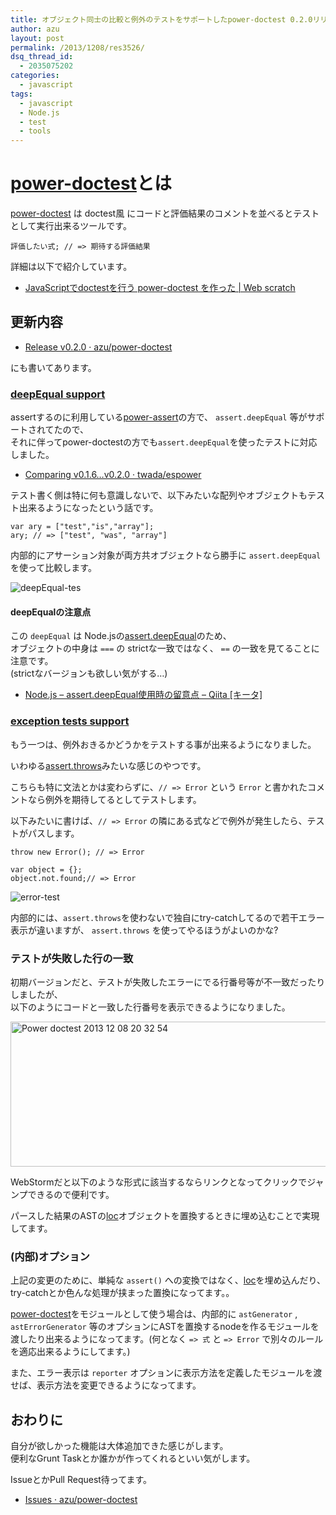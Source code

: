 ```yaml
---
title: オブジェクト同士の比較と例外のテストをサポートしたpower-doctest 0.2.0リリース
author: azu
layout: post
permalink: /2013/1208/res3526/
dsq_thread_id:
  - 2035075202
categories:
  - javascript
tags:
  - javascript
  - Node.js
  - test
  - tools
---
```

# [power-doctest][1]とは

[power-doctest][1] は doctest風 にコードと評価結果のコメントを並べるとテストとして実行出来るツールです。

    評価したい式; // => 期待する評価結果
    

詳細は以下で紹介しています。

*   [JavaScriptでdoctestを行う power-doctest を作った | Web scratch][2]

## 更新内容

*   [Release v0.2.0 · azu/power-doctest][3]

にも書いてあります。

### [deepEqual support][4]

assertするのに利用している[power-assert][5]の方で、 `assert.deepEqual` 等がサポートされてたので、  
それに伴ってpower-doctestの方でも`assert.deepEqual`を使ったテストに対応しました。

*   [Comparing v0.1.6&#8230;v0.2.0 · twada/espower][6]

テスト書く側は特に何も意識しないで、以下みたいな配列やオブジェクトもテスト出来るようになったという話です。

    var ary = ["test","is","array"];
    ary; // => ["test", "was", "array"]
    

内部的にアサーション対象が両方共オブジェクトなら勝手に `assert.deepEqual` を使って比較します。

![deepEqual-tes][7]

#### deepEqualの注意点

この `deepEqual` は Node.jsの[assert.deepEqual][8]のため、  
オブジェクトの中身は `===` の strictな一致ではなく、 `==` の一致を見てることに注意です。  
(strictなバージョンも欲しい気がする…)

*   [Node.js &#8211; assert.deepEqual使用時の留意点 &#8211; Qiita [キータ]][9]

### [exception tests support][10]

もう一つは、例外おきるかどうかをテストする事が出来るようになりました。

いわゆる[assert.throws][11]みたいな感じのやつです。

こちらも特に文法とかは変わらずに、`// => Error` という `Error` と書かれたコメントなら例外を期待してるとしてテストします。

以下みたいに書けば、`// => Error` の隣にある式などで例外が発生したら、テストがパスします。

    throw new Error(); // => Error
    
    var object = {};
    object.not.found;// => Error
    

![error-test][12]

内部的には、`assert.throws`を使わないで独自にtry-catchしてるので若干エラー表示が違いますが、 `assert.throws` を使ってやるほうがよいのかな?

### テストが失敗した行の一致

初期バージョンだと、テストが失敗したエラーにでる行番号等が不一致だったりしましたが、  
以下のようにコードと一致した行番号を表示できるようになりました。

<img src="http://wordpress.local/wp-content/uploads/2013/12/power-doctest-2013-12-08-20-32-54.jpg" alt="Power doctest 2013 12 08 20 32 54" title="power-doctest] 2013-12-08 20-32-54.jpg" border="0" width="600" height="232" />

WebStormだと以下のような形式に該当するならリンクとなってクリックでジャンプできるので便利です。



パースした結果のASTの[loc][13]オブジェクトを置換するときに埋め込むことで実現してます。

### (内部)オプション

上記の変更のために、単純な `assert()` への変換ではなく、[loc][13]を埋め込んだり、try-catchとか色んな処理が挟まった置換になってます。。

[power-doctest][1]をモジュールとして使う場合は、内部的に `astGenerator` , `astErrorGenerator` 等のオプションにASTを置換するnodeを作るモジュールを渡したり出来るようになってます。(何となく `=> 式` と `=> Error` で別々のルールを適応出来るようにしてます。)

また、エラー表示は `reporter` オプションに表示方法を定義したモジュールを渡せば、表示方法を変更できるようになってます。

## おわりに

自分が欲しかった機能は大体追加できた感じがします。  
便利なGrunt Taskとか誰かが作ってくれるといい気がします。

IssueとかPull Request待ってます。

*   [Issues · azu/power-doctest][14]

 [1]: https://github.com/azu/power-doctest "azu/power-doctest"
 [2]: http://efcl.info/2013/1201/res3494/ "JavaScriptでdoctestを行う power-doctest を作った | Web scratch"
 [3]: https://github.com/azu/power-doctest/releases/tag/0.2.0 "Release v0.2.0 · azu/power-doctest"
 [4]: https://github.com/azu/power-doctest/issues/1 "deepEqual support"
 [5]: https://github.com/twada/power-assert "power-assert"
 [6]: https://github.com/twada/espower/compare/v0.1.6...v0.2.0 "Comparing v0.1.6...v0.2.0 · twada/espower"
 [7]: http://gyazo.com/ab0667e9cd2aed9e2ecbfc8b31a4740b.gif
 [8]: http://nodejs.org/api/assert.html#assert_assert_deepequal_actual_expected_message "assert.deepEqual"
 [9]: http://qiita.com/ishisak@github/items/011a7cd4df8bdb15ccaa "Node.js - assert.deepEqual使用時の留意点 - Qiita [キータ]"
 [10]: https://github.com/azu/power-doctest/pull/2 "exception tests support"
 [11]: http://nodejs.org/api/assert.html#assert_assert_throws_block_error_message "assert.throws"
 [12]: http://gyazo.com/0c2bbc62f796288e94ddb3344581eb63.gif
 [13]: http://esprima.org/doc/ "loc"
 [14]: https://github.com/azu/power-doctest/issues?state=closed "Issues · azu/power-doctest"